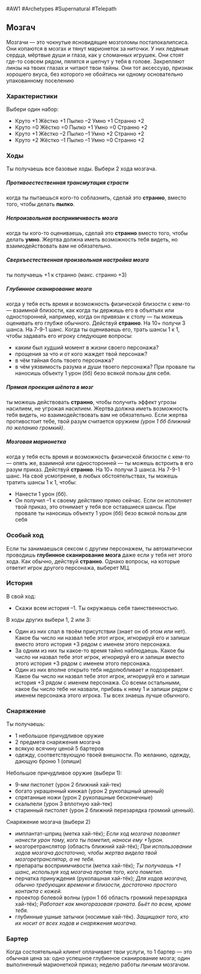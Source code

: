 #AW1 #Archetypes #Supernatural #Telepath

## Мозгач

Мозгачи — это чокнутые ясновидящие мозголомы постапокалипсиса. Они копаются в мозгах и тянут марионеток за ниточки. У них ледяные сердца, мёртвые души и глаза, как у сломанных игрушек. Они стоят где-то совсем рядом, пялятся и шепчут у тебя в голове. Закрепляют линзы на твоих глазах и читают твои тайны. 
Они тот аксессуар, признак хорошего вкуса, без которого не обойтись ни одному основательно упакованному поселению

### Характеристики 
Выбери один набор: 
- Круто +1 Жёстко +1 Пылко –2 Умно +1 Странно +2 
- Круто =0 Жёстко =0 Пылко +1 Умно =0 Странно +2 
- Круто +1 Жёстко –2 Пылко –1 Умно +2 Странно +2 
- Круто +2 Жёстко –1 Пылко –1 Умно =0 Странно +2

### Ходы
Ты получаешь все базовые ходы. Выбери 2 хода мозгача.


##### Противоестественная трансмутация страсти
когда ты пытаешься кого-то соблазнить, сделай это **странно**, вместо того, чтобы делать **пылко**.

##### Непроизвольная восприимчивость мозга
когда ты кого-то оцениваешь, сделай это **странно** вместо того, чтобы делать **умно**. Жертва должна иметь возможность тебя видеть, но взаимодействовать вам не обязательно. 

##### Сверхъестественная произвольная настройка мозга
ты получаешь +1 к странно (макс. странно +3)

##### Глубинное сканирование мозга
когда у тебя есть время и возможность физической близости с кем-то — взаимной близости, как когда ты держишь его в объятьях или односторонней, например, когда он привязан к столу — ты можешь оценивать его глубже обычного. Действуй **странно**. На 10+ получи 3 шанса. На 7-9-1 шанс. Когда ты оцениваешь его, трать шансы 1 к 1, чтобы задавать его игроку следующие вопросы: 
- каким был худший момент в жизни своего персонажа? 
- прощения за что и от кого жаждет твой персонаж?
- в чём тайная боль твоего персонажа? 
- в чём уязвимость разума и души твоего персонажа? 
При провале ты наносишь объекту 1 урон (бб) безо всякой пользы для себя. 

##### Прямая проекция шёпота в мозг
ты можешь действовать **странно**, чтобы получить эффект угрозы насилием, не угрожая насилием. Жертва должна иметь возможность тебя видеть, но взаимодействовать вам не обязательно. Если жертва противостоит тебе, твой разум считается оружием *(урон 1 бб ближний по желанию громкий)*. 

##### Мозговая марионетка
когда у тебя есть время и возможность физической близости с кем-то — опять же, взаимной или односторонней — ты можешь встроить в его разум приказ. Действуй **странно**. На 10+ получи 3 шанса. На 7-9-1 шанс. На своё усмотрение, в любых обстоятельствах, ты можешь тратить шансы 1 к 1, чтобы: 
- Нанести 1 урон (бб).
- Он получил –1 к своему действию прямо сейчас.
Если он исполняет твой приказ, это отнимает у тебя все оставшиеся шансы. При провале ты наносишь объекту 1 урон (бб) безо всякой пользы для себя

### Особый ход
Если ты занимаешься сексом с другим персонажем, ты автоматически проводишь **глубинное сканирование мозга** даже если у тебя нет этого хода. Как обычно, действуй **странно**. Однако вопросы, на которые ответит игрок другого персонажа, выберет МЦ.

### История
В свой ход: 
- Скажи всем история –1. Ты окружаешь себя таинственностью. 
 
В ходы других выбери 1, 2 или 3:
- Один из них спал в твоём присутствии (знает он об этом или нет). Какое бы число ни назвал тебе этот игрок, игнорируй его и запиши вместо этого история +3 рядом с именем этого персонажа. 
- За одним из них ты какое-то время тайно наблюдаешь. Какое бы число ни назвал тебе этот игрок, игнорируй его и запиши вместо этого история +3 рядом с именем этого персонажа. 
- Один из них вполне открыто тебя недолюбливает и подозревает. Какое бы число ни назвал тебе этот игрок, игнорируй его и запиши история +3 рядом с именем персонажа.
Со всеми остальными, какое бы число тебе ни назвали, прибавь к нему 1 и запиши рядом с именем персонажа этого игрока. Ты всех знаешь лучше обычного.

### Снаряжение 
Ты получаешь: 
- 1 небольшое причудливое оружие
- 2 предмета снаряжения мозгача
- всякую всячину ценой 5 бартеров
- одежду, соответствующую твоей внешности. По желанию, одежду, дающую броню 1 (опиши) 

Небольшое причудливое оружие (выбери 1):
- 9-мм пистолет (урон 2 ближний хай-тек)
- богато украшенный кинжал (урон 2 рукопашный ценный)
- спрятанные ножи (урон 2 рукопашные бесконечные)
- скальпели (урон 3 вплотную хай-тек)
- старинный пистолет (урон 2 ближний перезарядка громкий ценный).

Снаряжение мозгача (выбери 2)
* имплантат-шприц (метка хай-тёк); *Если ход мозгача позволяет нанести урон тому, кого ты пометил, наноси ему +1урон.* 
* мозгоретранслятор (область ближний хай-тёк); *При использовании ходов мозгача достаточно, чтобы жертва видела твой мозгоретранслятор, а не тебя.* 
* препараты восприимчивости (метка хай-тёк); *Ты получаешь +1 шанс, используя ход мозгача против того, кого пометил.* 
* перчатка принуждения (рукопашная хай-тёк); *Для ходов мозгача, обычно требующих времени и близости, достаточно простого контакта с кожей.* 
* проектор болевой волны (урон 1 бб область громкий перезарядка хай-тёк); *Работает как многоразовая граната. Бьёт по всем, кроме тебя.* 
* глубинные ушные затычки (носимые хай-тёк). *Защищают того, кто их носит от всех ходов и снаряжения мозгача.*

### Бартер
Когда состоятельный клиент оплачивает твои услуги, то 1 бартер — это обычная цена за: одно успешное глубинное сканирование мозга; один выполненный марионеткой приказ; неделю работы личным мозгачом.



